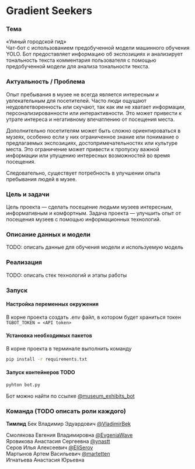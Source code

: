 # Gradient Seekers
### Тема
«Умный городской гид»  
Чат-бот с использованием предобученной модели машинного обучения YOLO. Бот предоставляет информацию об экспозициях и анализирует тональность текста комментария пользователя с помощью предобученной модели для анализа тональности текста.

### Актуальность / Проблема
Опыт пребывания в музее не всегда является интересным и увлекательным для посетителей. Часто люди ощущают неудовлетворенность или скучают, так как им не хватает информации, персонализированности или интерактивности. Это может привести к утрате интереса и негативному впечатлению от посещения места.

Дополнительно посетителям может быть сложно ориентироваться в музеях, особенно если у них ограниченное знание или понимание о предлагаемых экспозициях, достопримечательностях или культуре места. Это ограничение может привести к пропуску важной информации или упущению интересных возможностей во время посещения.

Следовательно, существует потребность в улучшении опыта пребывания людей в музее.

### Цель и задачи
Цель проекта — сделать посещение людьми музеев интересным, информативным и комфортным.
Задача проекта — улучшить опыт от посещения музеев с помощью информационных технологий. 

### Описание данных и модели 
TODO: описать данные для обучения модели и используемую модель

### Реализация 
TODO: описать стек технологий и этапы работы

### Запуск

#### Настройка переменных окружения
В корне проекта создать .env файл, в котором будет храниться токен
```TGBOT_TOKEN = <API token>```

#### Установка необходимых пакетов
В корне проекта в терминале выполнить команду
```bash
pip install -r requirements.txt
```

#### Запуск контейнеров TODO
```bash
pyhton bot.py
```

Бот можно найти по ссылке [@museum_exhibits_bot](t.me/museum_exhibits_bot)

### Команда (TODO описать роли каждого)
**Тимлид**
Бек Владимир Эдуардович  [@VladimirBek](https://github.com/VladimirBek) 

Смолякова Евгения Владимировна [@EvgeniaWave](https://github.com/EvgeniaWave)  
Яровикова Анастасия Сергеевна  [@ynastt](https://github.com/ynastt)  
Серов Илья Алексеевич  [@EliSerov](https://github.com/EliSerov)  
Мартынов Артем Васильевич [@martetten](https://github.com/martetten)  
Игнатьева Анастасия Юрьевна []()  
